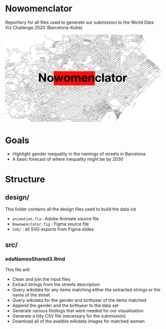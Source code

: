 # Nowomenclator
Reporitory for all files used to generate our submission to the World Data Viz Challenge 2020 (Barcelona-Kobe)

![Nowomenclator Title](Nowomenclator-illustration.png)

# Goals
- Highlight gender inequality in the namings of streets in Barcelona
- A basic forecast of where inequality might be by 2030

# Structure

## design/
This folder contains all the design files used to build the data viz
- `animation.fla` : Adobe Animate source file
- `Nowowenclator.fig` : Figma source file
- `SVG/` : all SVG exports from Figma slides.

## src/
### edaNamesShared3.Rmd
This file will:
- Clean and join the input files
- Extract strings from the streets description
- Query wikidata for any items matching either the extracted strings or the name of the street
- Query wikidata for the gender and birthyear of the items matched
- Append the gender and the birthyear to the data set
- Generate various findings that were needed for our visualisation
- Generate a tidy CSV file (necessary for the submission)
- Download all of the availble wikidata images for matched women

